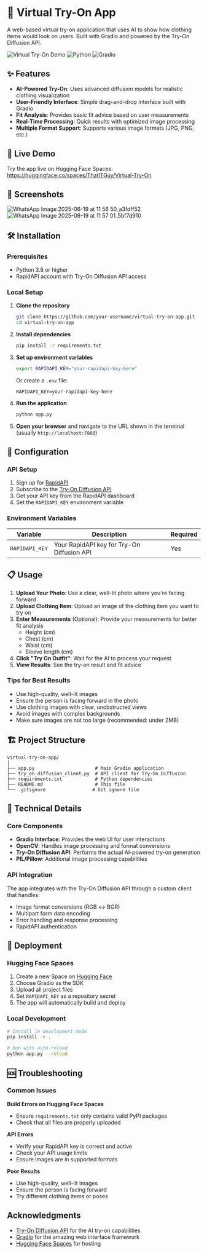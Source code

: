 # 👕 Virtual Try-On App

A web-based virtual try-on application that uses AI to show how clothing items would look on users. Built with Gradio and powered by the Try-On Diffusion API.

![Virtual Try-On Demo](https://img.shields.io/badge/Status-Live-brightgreen) ![Python](https://img.shields.io/badge/Python-3.8+-blue) ![Gradio](https://img.shields.io/badge/Gradio-Latest-orange)

## ✨ Features

- **AI-Powered Try-On**: Uses advanced diffusion models for realistic clothing visualization
- **User-Friendly Interface**: Simple drag-and-drop interface built with Gradio
- **Fit Analysis**: Provides basic fit advice based on user measurements
- **Real-Time Processing**: Quick results with optimized image processing
- **Multiple Format Support**: Supports various image formats (JPG, PNG, etc.)

## 🚀 Live Demo

Try the app live on Hugging Face Spaces: https://huggingface.co/spaces/ThatITGuy/Virtual-Try-On

## 📸 Screenshots

![WhatsApp Image 2025-06-19 at 11 56 50_a3fdff52](https://github.com/user-attachments/assets/8d84e768-c1bc-42a5-836c-31dc4fe241dd)
![WhatsApp Image 2025-06-19 at 11 57 01_5bf7d910](https://github.com/user-attachments/assets/b909ddd3-0195-4cdc-a64d-a776b882fca4)



## 🛠️ Installation

### Prerequisites

- Python 3.8 or higher
- RapidAPI account with Try-On Diffusion API access

### Local Setup

1. **Clone the repository**
   ```bash
   git clone https://github.com/your-username/virtual-try-on-app.git
   cd virtual-try-on-app
   ```

2. **Install dependencies**
   ```bash
   pip install -r requirements.txt
   ```

3. **Set up environment variables**
   ```bash
   export RAPIDAPI_KEY="your-rapidapi-key-here"
   ```
   
   Or create a `.env` file:
   ```
   RAPIDAPI_KEY=your-rapidapi-key-here
   ```

4. **Run the application**
   ```bash
   python app.py
   ```

5. **Open your browser** and navigate to the URL shown in the terminal (usually `http://localhost:7860`)

## 🔧 Configuration

### API Setup

1. Sign up for [RapidAPI](https://rapidapi.com/)
2. Subscribe to the [Try-On Diffusion API](https://rapidapi.com/try-on-diffusion/api/try-on-diffusion)
3. Get your API key from the RapidAPI dashboard
4. Set the `RAPIDAPI_KEY` environment variable

### Environment Variables

| Variable | Description | Required |
|----------|-------------|----------|
| `RAPIDAPI_KEY` | Your RapidAPI key for Try-On Diffusion API | Yes |

## 📋 Usage

1. **Upload Your Photo**: Use a clear, well-lit photo where you're facing forward
2. **Upload Clothing Item**: Upload an image of the clothing item you want to try on
3. **Enter Measurements** (Optional): Provide your measurements for better fit analysis
   - Height (cm)
   - Chest (cm)
   - Waist (cm)
   - Sleeve length (cm)
4. **Click "Try On Outfit"**: Wait for the AI to process your request
5. **View Results**: See the try-on result and fit advice

### Tips for Best Results

- Use high-quality, well-lit images
- Ensure the person is facing forward in the photo
- Use clothing images with clear, unobstructed views
- Avoid images with complex backgrounds
- Make sure images are not too large (recommended: under 2MB)

## 🏗️ Project Structure

```
virtual-try-on-app/
│
├── app.py                      # Main Gradio application
├── try_on_diffusion_client.py  # API client for Try-On Diffusion
├── requirements.txt            # Python dependencies
├── README.md                   # This file
└── .gitignore                 # Git ignore file
```

## 🔧 Technical Details

### Core Components

- **Gradio Interface**: Provides the web UI for user interactions
- **OpenCV**: Handles image processing and format conversions
- **Try-On Diffusion API**: Performs the actual AI-powered try-on generation
- **PIL/Pillow**: Additional image processing capabilities

### API Integration

The app integrates with the Try-On Diffusion API through a custom client that handles:
- Image format conversions (RGB ↔ BGR)
- Multipart form data encoding
- Error handling and response processing
- RapidAPI authentication

## 🚀 Deployment

### Hugging Face Spaces

1. Create a new Space on [Hugging Face](https://huggingface.co/spaces)
2. Choose Gradio as the SDK
3. Upload all project files
4. Set `RAPIDAPI_KEY` as a repository secret
5. The app will automatically build and deploy


### Local Development

```bash
# Install in development mode
pip install -e .

# Run with auto-reload
python app.py --reload
```




## 🆘 Troubleshooting

### Common Issues

**Build Errors on Hugging Face Spaces**
- Ensure `requirements.txt` only contains valid PyPI packages
- Check that all files are properly uploaded

**API Errors**
- Verify your RapidAPI key is correct and active
- Check your API usage limits
- Ensure images are in supported formats

**Poor Results**
- Use high-quality, well-lit images
- Ensure the person is facing forward
- Try different clothing items or poses


##  Acknowledgments

- [Try-On Diffusion API](https://rapidapi.com/try-on-diffusion/api/try-on-diffusion) for the AI try-on capabilities
- [Gradio](https://gradio.app/) for the amazing web interface framework
- [Hugging Face Spaces](https://huggingface.co/spaces) for hosting


